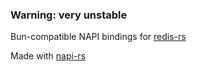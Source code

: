 ### Warning: very unstable

Bun-compatible NAPI bindings for [redis-rs](https://github.com/redis-rs/redis-rs)

Made with [napi-rs](https://github.com/napi-rs/napi-rs)